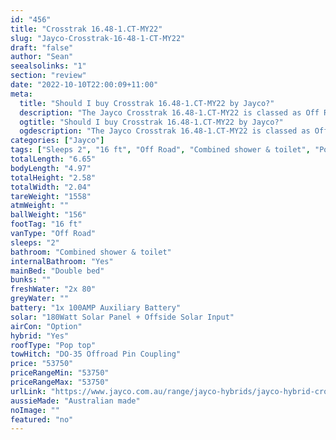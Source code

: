 ```yaml
---
id: "456"
title: "Crosstrak 16.48-1.CT-MY22"
slug: "Jayco-Crosstrak-16-48-1-CT-MY22"
draft: "false"
author: "Sean"
seealsolinks: "1"
section: "review"
date: "2022-10-10T22:00:09+11:00"
meta:
  title: "Should I buy Crosstrak 16.48-1.CT-MY22 by Jayco?"
  description: "The Jayco Crosstrak 16.48-1.CT-MY22 is classed as Off Road, and sleeps 2 people. It is Australian made and comes in at 16 ft. It generally has Combined shower & toilet."
  ogtitle: "Should I buy Crosstrak 16.48-1.CT-MY22 by Jayco?"
  ogdescription: "The Jayco Crosstrak 16.48-1.CT-MY22 is classed as Off Road, and sleeps 2 people. It is Australian made and comes in at 16 ft. It generally has Combined shower & toilet."
categories: ["Jayco"]
tags: ["Sleeps 2", "16 ft", "Off Road", "Combined shower & toilet", "Pop top", "50 - 60k", "Australian made"]
totalLength: "6.65"
bodyLength: "4.97"
totalHeight: "2.58"
totalWidth: "2.04"
tareWeight: "1558"
atmWeight: ""
ballWeight: "156"
footTag: "16 ft"
vanType: "Off Road"
sleeps: "2"
bathroom: "Combined shower & toilet"
internalBathroom: "Yes"
mainBed: "Double bed"
bunks: ""
freshWater: "2x 80"
greyWater: ""
battery: "1x 100AMP Auxiliary Battery"
solar: "180Watt Solar Panel + Offside Solar Input"
airCon: "Option"
hybrid: "Yes"
roofType: "Pop top"
towHitch: "DO-35 Offroad Pin Coupling"
price: "53750"
priceRangeMin: "53750"
priceRangeMax: "53750"
urlLink: "https://www.jayco.com.au/range/jayco-hybrids/jayco-hybrid-crosstrak"
aussieMade: "Australian made"
noImage: ""
featured: "no"
---
```

